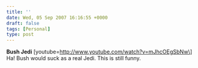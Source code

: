 ```yaml
---
title: ''
date: Wed, 05 Sep 2007 16:16:55 +0000
draft: false
tags: [Personal]
type: post
---
```


**Bush Jedi** \[youtube=http://www.youtube.com/watch?v=mJhcOEgSbNw\]  
Ha! Bush would suck as a real Jedi. This is still funny.